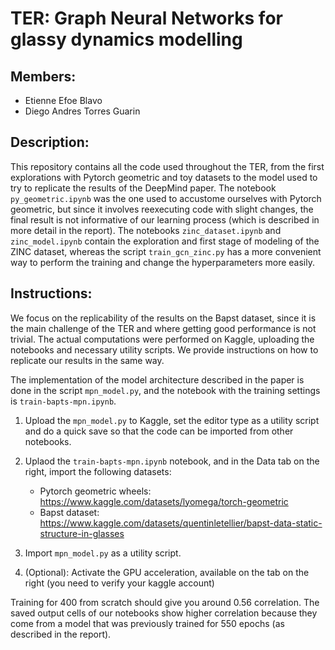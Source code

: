 # TER: Graph Neural Networks for glassy dynamics modelling

## Members:
- Etienne Efoe Blavo
- Diego Andres Torres Guarin

## Description:
This repository contains all the code used throughout the TER, from the first explorations with Pytorch geometric and toy datasets to the model used to try to replicate the results of the DeepMind paper. The notebook `py_geometric.ipynb` was the one used to accustome ourselves with Pytorch geometric, but since it involves reexecuting code with slight changes, the final result is not informative of our learning process (which is described in more detail in the report). The notebooks `zinc_dataset.ipynb` and `zinc_model.ipynb` contain the exploration and first stage of modeling of the ZINC dataset, whereas the script `train_gcn_zinc.py` has a more convenient way to perform the training and change the hyperparameters more easily.  


## Instructions:
We focus on the replicability of the results on the Bapst dataset, since it is the main challenge of the TER and where getting good performance is not trivial. The actual computations were performed on Kaggle, uploading the notebooks and necessary utility scripts. We provide instructions on how to replicate our results in the same way.  

The implementation of the model architecture described in the paper is done in the script `mpn_model.py`, and the notebook with the training settings is `train-bapts-mpn.ipynb`.
1. Upload the `mpn_model.py` to Kaggle, set the editor type as a utility script and do a quick save so that the code can be imported from other notebooks.
2. Uplaod the `train-bapts-mpn.ipynb` notebook, and in the Data tab on the right, import the following datasets:
    - Pytorch geometric wheels: https://www.kaggle.com/datasets/lyomega/torch-geometric
    - Bapst dataset: https://www.kaggle.com/datasets/quentinletellier/bapst-data-static-structure-in-glasses  
  

3. Import `mpn_model.py` as a utility script.
4. (Optional): Activate the GPU acceleration, available on the tab on the right (you need to verify your kaggle account)

Training for 400 from scratch should give you around 0.56 correlation. The saved output cells of our notebooks show higher correlation because they come from a model that was previously trained for 550 epochs (as described in the report).